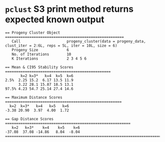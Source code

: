# `pclust` S3 print method returns expected known output

    == Progeny Cluster Object ======================================================
       Call                     progeny_cluster(data = progeny_data, clust_iter = 2:6L, reps = 5L, iter = 10L, size = 6)
       Progeny Size             6
       No. of Iterations        10
       K Iterations             2 3 4 5 6
    
    == Mean & CI95 Stability Scores ================================================
           k=2 k=3*   k=4  k=5  k=6
    2.5%  2.25 15.2  6.17 13.5 11.9
          3.22 28.1 15.87 18.5 13.1
    97.5% 4.23 54.7 25.14 27.4 14.6
    
    == Maximum Distance Scores =====================================================
      k=2  k=3*   k=4   k=5   k=6 
    -3.38 20.90  3.97  4.00  1.72 
    
    == Gap Distance Scores =========================================================
       k=2   k=3*    k=4    k=5    k=6 
    -37.08  37.08 -14.86   8.04  -8.04 
    ================================================================================


